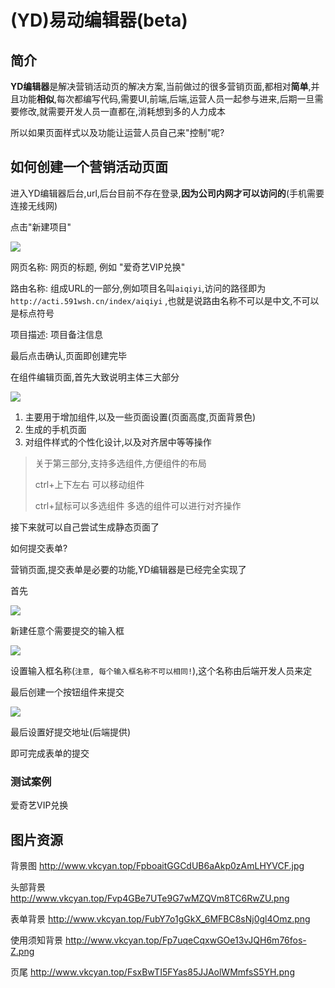# (YD)易动编辑器(beta)

## 简介

**YD编辑器**是解决营销活动页的解决方案,当前做过的很多营销页面,都相对**简单**,并且功能**相似**,每次都编写代码,需要UI,前端,后端,运营人员一起参与进来,后期一旦需要修改,就需要开发人员一直都在,消耗想到多的人力成本

所以如果页面样式以及功能让运营人员自己来"控制"呢?



## 如何创建一个营销活动页面

进入YD编辑器后台,url,后台目前不存在登录,**因为公司内网才可以访问的**(手机需要连接无线网)

点击"新建项目"

![](http://www.vkcyan.top/FpnLsygKuWBuemcuPEkCFA0liNWU.png)

网页名称: 网页的标题, 例如 "爱奇艺VIP兑换"

路由名称: 组成URL的一部分,例如项目名叫`aiqiyi`,访问的路径即为`http://acti.591wsh.cn/index/aiqiyi` ,也就是说路由名称不可以是中文,不可以是标点符号 

项目描述:  项目备注信息

最后点击确认,页面即创建完毕



在组件编辑页面,首先大致说明主体三大部分

![](http://www.vkcyan.top/FhhrW19Qqz1SL-_kahZh4taX9BI5.png)

1. 主要用于增加组件,以及一些页面设置(页面高度,页面背景色)
2. 生成的手机页面
3. 对组件样式的个性化设计,以及对齐居中等等操作

> 关于第三部分,支持多选组件,方便组件的布局
>
> ctrl+上下左右 可以移动组件
>
> ctrl+鼠标可以多选组件 多选的组件可以进行对齐操作

接下来就可以自己尝试生成静态页面了



如何提交表单?

营销页面,提交表单是必要的功能,YD编辑器是已经完全实现了

首先

![](http://www.vkcyan.top/FrUrpvNIR7druLUzOeHRKUb0YSRt.png)

新建任意个需要提交的输入框

![](http://www.vkcyan.top/FkMgnRGHVrHn4xEhAwckId6c_Dtt.png)

设置输入框名称(`注意, 每个输入框名称不可以相同!`),这个名称由后端开发人员来定

最后创建一个按钮组件来提交

![](http://www.vkcyan.top/FklIfcmcGoEBwLJUJlqYUMcxBygJ.png)

最后设置好提交地址(后端提供)

即可完成表单的提交



### 测试案例

爱奇艺VIP兑换

## 图片资源

背景图 http://www.vkcyan.top/FpboaitGGCdUB6aAkp0zAmLHYVCF.jpg

头部背景 http://www.vkcyan.top/Fvp4GBe7UTe9G7wMZQVm8TC6RwZU.png

表单背景 http://www.vkcyan.top/FubY7o1gGkX_6MFBC8sNj0gl4Omz.png

使用须知背景 http://www.vkcyan.top/Fp7uqeCqxwGOe13vJQH6m76fos-Z.png

页尾 http://www.vkcyan.top/FsxBwTI5FYas85JJAolWMmfsS5YH.png
